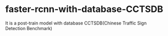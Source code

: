 # faster-rcnn-with-database-CCTSDB
It is a post-train model with database CCTSDB(Chinese Traffic Sign Detection Benchmark)
